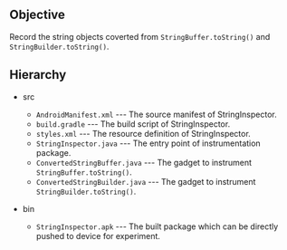 ## Objective

Record the string objects coverted from `StringBuffer.toString()` and `StringBuilder.toString()`.  


## Hierarchy
+ src
  + `AndroidManifest.xml` --- The source manifest of StringInspector.  
  + `build.gradle` --- The build script of StringInspector. 
  + `styles.xml` --- The resource definition of StringInspector.  
  + `StringInspector.java` --- The entry point of instrumentation package.  
  + `ConvertedStringBuffer.java` --- The gadget to instrument `StringBuffer.toString()`.  
  + `ConvertedStringBuilder.java` --- The gadget to instrument `StringBuilder.toString()`.  

+ bin
  + `StringInspector.apk` --- The built package which can be directly pushed to device for experiment.  
  

